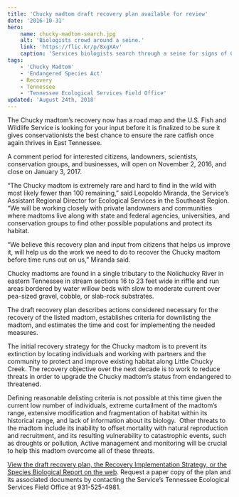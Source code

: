 ```yaml
---
title: 'Chucky madtom draft recovery plan available for review'
date: '2016-10-31'
hero:
    name: chucky-madtom-search.jpg
    alt: 'Biologists crowd around a seine.'
    link: 'https://flic.kr/p/8xgXAv'
    caption: 'Services biologists search through a seine for signs of Chucky madtom. Photo by Gary Peeples, USFWS.'
tags:
    - 'Chucky Madtom'
    - 'Endangered Species Act'
    - Recovery
    - Tennessee
    - 'Tennessee Ecological Services Field Office'
updated: 'August 24th, 2018'
---
```


The Chucky madtom’s recovery now has a road map and the U.S. Fish and Wildlife Service is looking for your input before it is finalized to be sure it gives conservationists the best chance to ensure the rare catfish once again thrives in East Tennessee.

A comment period for interested citizens, landowners, scientists, conservation groups, and businesses, will open on November 2, 2016, and close on January 3, 2017.

“The Chucky madtom is extremely rare and hard to find in the wild with most likely fewer than 100 remaining,” said Leopoldo Miranda, the Service’s Assistant Regional Director for Ecological Services in the Southeast Region. “We will be working closely with private landowners and communities where madtoms live along with state and federal agencies, universities, and conservation groups to find other possible populations and protect its habitat.

“We believe this recovery plan and input from citizens that helps us improve it, will help us do the work we need to do to recover the Chucky madtom before time runs out on us,” Miranda said.

Chucky madtoms are found in a single tributary to the Nolichucky River in eastern Tennessee in stream sections 16 to 23 feet wide in riffle and run areas bordered by water willow beds with slow to moderate current over pea-sized gravel, cobble, or slab-rock substrates.

The draft recovery plan describes actions considered necessary for the recovery of the listed madtom, establishes criteria for downlisting the madtom, and estimates the time and cost for implementing the needed measures.

The initial recovery strategy for the Chucky madtom is to prevent its extinction by locating individuals and working with partners and the community to protect and improve existing habitat along Little Chucky Creek. The recovery objective over the next decade is to work to reduce threats in order to upgrade the Chucky madtom’s status from endangered to threatened.

Defining reasonable delisting criteria is not possible at this time given the current low number of individuals, extreme curtailment of the madtom’s range, extensive modification and fragmentation of habitat within its historical range, and lack of information about its biology.  Other threats to the madtom include its inability to offset mortality with natural reproduction and recruitment, and its resulting vulnerability to catastrophic events, such as droughts or pollution, Active management and monitoring will be crucial to help this madtom overcome all of these threats.

[View the draft recovery plan, the Recovery Implementation Strategy, or the Species Biological Report on the web](https://www.fws.gov/endangered/species/recovery-plans.html). Request a paper copy of the plan and its associated documents by contacting the Service’s Tennessee Ecological Services Field Office at 931-525-4981.
